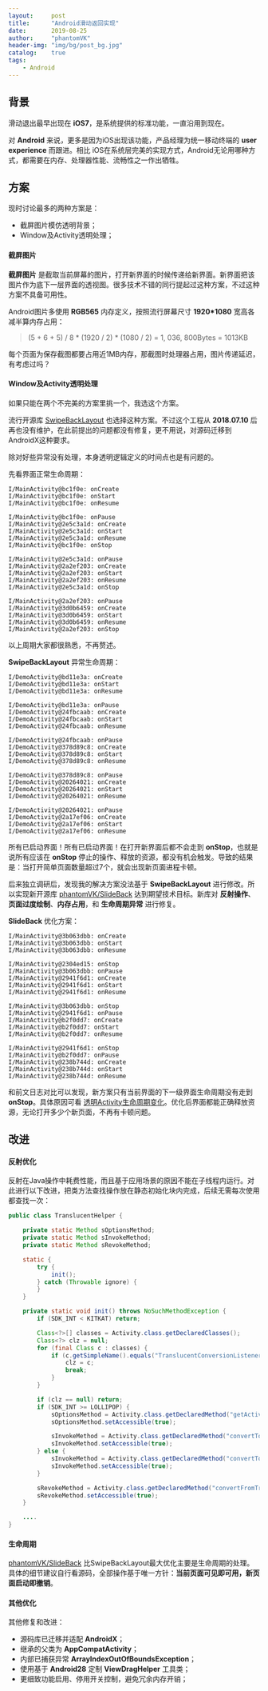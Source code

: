 ```yaml
---
layout:     post
title:      "Android滑动返回实现"
date:       2019-08-25
author:     "phantomVK"
header-img: "img/bg/post_bg.jpg"
catalog:    true
tags:
    - Android
---
```


背景
------------

滑动退出最早出现在 __iOS7__，是系统提供的标准功能，一直沿用到现在。

对 __Android__  来说，更多是因为iOS出现该功能，产品经理为统一移动终端的 __user experience__ 而跟进。相比 iOS在系统层完美的实现方式，Android无论用哪种方式，都需要在内存、处理器性能、流畅性之一作出牺牲。

方案
---------

现时讨论最多的两种方案是：

- 截屏图片模仿透明背景；
- Window及Activity透明处理；

#### 截屏图片

__截屏图片__ 是截取当前屏幕的图片，打开新界面的时候传递给新界面。新界面把该图片作为底下一层界面的透视图。很多技术不错的同行提起过这种方案，不过这种方案不具备可用性。

Android图片多使用 __RGB565__ 内存定义，按照流行屏幕尺寸 __1920*1080__ 宽高各减半算内存占用：

> (5 + 6 + 5) / 8 *  (1920 / 2) * (1080 / 2) = 1, 036, 800Bytes = 1013KB

每个页面为保存截图都要占用近1MB内存，那截图时处理器占用，图片传递延迟，有考虑过吗？

#### Window及Activity透明处理

如果只能在两个不完美的方案里挑一个，我选这个方案。

流行开源库 [SwipeBackLayout](https://github.com/ikew0ng/SwipeBackLayout) 也选择这种方案。不过这个工程从 __2018.07.10__ 后再也没有维护，在此前提出的问题都没有修复，更不用说，对源码迁移到AndroidX这种要求。

除对好些异常没有处理，本身透明逻辑定义的时间点也是有问题的。

先看界面正常生命周期：

```
I/MainActivity@bc1f0e: onCreate
I/MainActivity@bc1f0e: onStart
I/MainActivity@bc1f0e: onResume

I/MainActivity@bc1f0e: onPause
I/MainActivity@2e5c3a1d: onCreate
I/MainActivity@2e5c3a1d: onStart
I/MainActivity@2e5c3a1d: onResume
I/MainActivity@bc1f0e: onStop

I/MainActivity@2e5c3a1d: onPause
I/MainActivity@2a2ef203: onCreate
I/MainActivity@2a2ef203: onStart
I/MainActivity@2a2ef203: onResume
I/MainActivity@2e5c3a1d: onStop

I/MainActivity@2a2ef203: onPause
I/MainActivity@3d0b6459: onCreate
I/MainActivity@3d0b6459: onStart
I/MainActivity@3d0b6459: onResume
I/MainActivity@2a2ef203: onStop
```

以上周期大家都很熟悉，不再赘述。

__SwipeBackLayout__ 异常生命周期：

```
I/DemoActivity@bd11e3a: onCreate
I/DemoActivity@bd11e3a: onStart
I/DemoActivity@bd11e3a: onResume

I/DemoActivity@bd11e3a: onPause
I/DemoActivity@24fbcaab: onCreate
I/DemoActivity@24fbcaab: onStart
I/DemoActivity@24fbcaab: onResume

I/DemoActivity@24fbcaab: onPause
I/DemoActivity@378d89c8: onCreate
I/DemoActivity@378d89c8: onStart
I/DemoActivity@378d89c8: onResume

I/DemoActivity@378d89c8: onPause
I/DemoActivity@20264021: onCreate
I/DemoActivity@20264021: onStart
I/DemoActivity@20264021: onResume

I/DemoActivity@20264021: onPause
I/DemoActivity@2a17ef06: onCreate
I/DemoActivity@2a17ef06: onStart
I/DemoActivity@2a17ef06: onResume
```

所有已启动界面！所有已启动界面！在打开新界面后都不会走到 __onStop__，也就是说所有应该在 __onStop__ 停止的操作、释放的资源，都没有机会触发。导致的结果是：当打开简单页面数量超过7个，就会出现新页面进程卡顿。

后来独立调研后，发现我的解决方案没法基于 __SwipeBackLayout__ 进行修改。所以实现新开源库 [phantomVK/SlideBack](https://github.com/phantomVK/SlideBack) 达到期望技术目标。新库对 __反射操作__、__页面过度绘制__、__内存占用__，和 __生命周期异常__ 进行修复。

__SlideBack__ 优化方案：

```
I/MainActivity@3b063dbb: onCreate
I/MainActivity@3b063dbb: onStart
I/MainActivity@3b063dbb: onResume

I/MainActivity@2304ed15: onStop
I/MainActivity@3b063dbb: onPause
I/MainActivity@2941f6d1: onCreate
I/MainActivity@2941f6d1: onStart
I/MainActivity@2941f6d1: onResume

I/MainActivity@3b063dbb: onStop
I/MainActivity@2941f6d1: onPause
I/MainActivity@b2f0dd7: onCreate
I/MainActivity@b2f0dd7: onStart
I/MainActivity@b2f0dd7: onResume

I/MainActivity@2941f6d1: onStop
I/MainActivity@b2f0dd7: onPause
I/MainActivity@238b744d: onCreate
I/MainActivity@238b744d: onStart
I/MainActivity@238b744d: onResume
```

和前文日志对比可以发现，新方案只有当前界面的下一级界面生命周期没有走到 __onStop__。具体原因可看 [透明Activity生命周期变化](/2016/12/16/Android_LifeCycle/)。优化后界面都能正确释放资源，无论打开多少个新页面，不再有卡顿问题。

改进
-----

#### 反射优化

反射在Java操作中耗费性能，而且基于应用场景的原因不能在子线程内运行。对此进行以下改进，把类方法查找操作放在静态初始化块内完成，后续无需每次使用都查找一次：

```java
public class TranslucentHelper {

    private static Method sOptionsMethod;
    private static Method sInvokeMethod;
    private static Method sRevokeMethod;

    static {
        try {
            init();
        } catch (Throwable ignore) {
        }
    }

    private static void init() throws NoSuchMethodException {
        if (SDK_INT < KITKAT) return;

        Class<?>[] classes = Activity.class.getDeclaredClasses();
        Class<?> clz = null;
        for (final Class c : classes) {
            if (c.getSimpleName().equals("TranslucentConversionListener")) {
                clz = c;
                break;
            }
        }

        if (clz == null) return;
        if (SDK_INT >= LOLLIPOP) {
            sOptionsMethod = Activity.class.getDeclaredMethod("getActivityOptions");
            sOptionsMethod.setAccessible(true);

            sInvokeMethod = Activity.class.getDeclaredMethod("convertToTranslucent", clz, ActivityOptions.class);
            sInvokeMethod.setAccessible(true);
        } else {
            sInvokeMethod = Activity.class.getDeclaredMethod("convertToTranslucent", clz);
            sInvokeMethod.setAccessible(true);
        }

        sRevokeMethod = Activity.class.getDeclaredMethod("convertFromTranslucent");
        sRevokeMethod.setAccessible(true);
    }

    ....
}
```

#### 生命周期

[phantomVK/SlideBack](https://github.com/phantomVK/SlideBack) 比SwipeBackLayout最大优化主要是生命周期的处理。具体的细节建议自行看源码，全部操作基于唯一方针：__当前页面可见即可用，新页面启动即撤销__。

#### 其他优化

其他修复和改进：

- 源码库已迁移并适配 __AndroidX__；
- 继承的父类为 __AppCompatActivity__；
- 内部已捕获异常 __ArrayIndexOutOfBoundsException__；
- 使用基于 __Android28__ 定制 __ViewDragHelper__ 工具类；
- 更细致功能启用、停用开关控制，避免冗余内存开销；